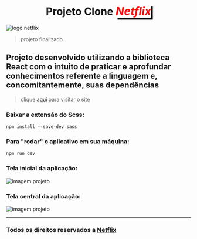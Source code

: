 <h1 align=center>Projeto Clone <i style='color: #ff0000; font-size:30px; box-shadow: 5px 5px 2px #000000'>Netflix</i></h1>

![logo netflix](./src/assets/img/logo.png)

>projeto finalizado

<h2>Projeto desenvolvido utilizando a biblioteca React com o intuito de praticar e aprofundar conhecimentos referente a linguagem e, concomitantemente, suas dependências</h2>

>clique <a href='https://clone-netflix-one-xi.vercel.app/'> aqui </a> para visitar o site

<h3> Baixar a extensão do Scss:</h3>

```
npm install --save-dev sass
```

<h3> Para "rodar" o aplicativo em sua máquina:</h3>

```
npm run dev
```

<h3>Tela inicial da aplicação:</h3>

![imagem projeto](./imagens%20projeto/tela_inicio.png)

<h3>Tela central da aplicação:</h3>

![imagem projeto](./imagens%20projeto/tela_aplicacao.png)

<hr>
<h3>Todos os direitos reservados a <a href='https://www.netflix.com/br/'>Netflix</a></h3>
